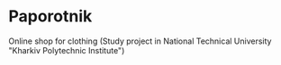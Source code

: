 # Paporotnik
Online shop for clothing (Study project in National Technical University "Kharkiv Polytechnic Institute")
